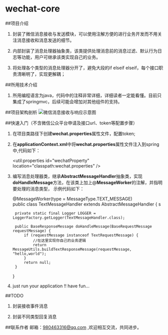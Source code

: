 # wechat-core

##项目介绍
1. 封装了微信消息接收与发送模块，可以使用注解方便的进行业务开发而不用关注消息接收和消息发送的细节。

2. 内部封装了消息处理器抽象类，该类提供处理消息前的消息过滤、默认行为日志等功能，用户可继承该类实现自己的业务。

3. 将处理各个类型的消息处理器分开了，避免大段的if elseif elseif，每个接口职责清晰明了，实现更解耦；
  
##所用技术介绍
1. 所用编程语言为java，代码中的注释非常详细，详细读者一定能看懂。目前只集成了springmvc，后续可能会增加对其他组件的支持。

##项目架构剖析
![微信消息接收与响应示意图](微信消息接收与响应示意图.png)

##快速入门（不含微信公众平台申请及接口url、token等配置步骤）

1. 在项目类路径下创建**wechat.properties**属性文件，配置token;

2. 在**applicationContext.xml**中将**wechat.properties**属性文件注入到spring中,代码如下：   

    <util:properties id="wechatProperty" location="classpath:wechat.properties" />

3. 编写消息处理器类，继承**AbstractMessageHandler**抽象类，实现**doHandleMessage**方法，在该类上加上@**MessageWorker**的注解，并指明要处理的消息类型，
示例代码如下：    

    @MessageWorker(type = MessageType.TEXT_MESSAGE)    
    public class TextMessageHandler extends AbstractMessageHandler {    s

        private static final Logger LOGGER = LoggerFactory.getLogger(TextMessageHandler.class);    
    
        public BaseResponseMessage doHandleMessage(BaseRequestMessage requestMessage) {    
            if (requestMessage instanceof TextRequestMessage) {    
                //在这里实现你自己的业务逻辑    
                return MessageUtils.buildTextResponseMessage(requestMessage, "hello,world");    
            }    
            return null;    
        }    
    }         

4. just run your application !! have fun...

##TODO

1. 封装接收事件消息

2. 封装不同类型回复消息

##联系作者
邮箱：980463316@qq.com ,欢迎相互交流，共同进步。




